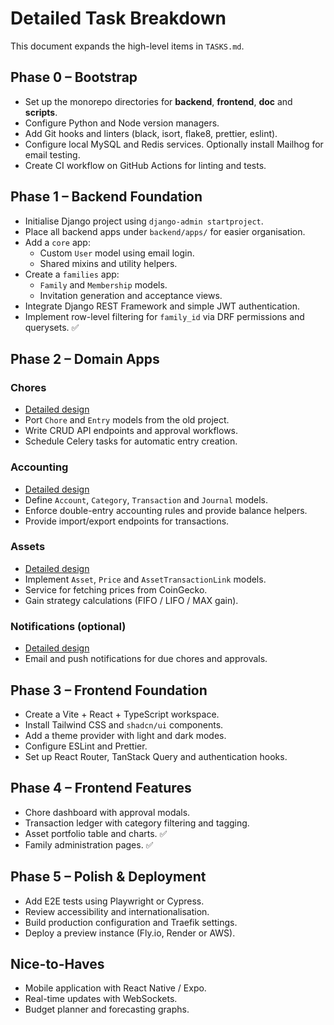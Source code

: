 # Detailed Task Breakdown

This document expands the high-level items in `TASKS.md`.

## Phase 0 – Bootstrap
- Set up the monorepo directories for **backend**, **frontend**, **doc** and **scripts**.
- Configure Python and Node version managers.
- Add Git hooks and linters (black, isort, flake8, prettier, eslint).
- Configure local MySQL and Redis services. Optionally install Mailhog for email testing.
- Create CI workflow on GitHub Actions for linting and tests.

## Phase 1 – Backend Foundation
- Initialise Django project using `django-admin startproject`.
- Place all backend apps under `backend/apps/` for easier organisation.
- Add a `core` app:
  - Custom `User` model using email login.
  - Shared mixins and utility helpers.
- Create a `families` app:
  - `Family` and `Membership` models.
  - Invitation generation and acceptance views.
- Integrate Django REST Framework and simple JWT authentication.
- Implement row-level filtering for `family_id` via DRF permissions and querysets. ✅

## Phase 2 – Domain Apps
### Chores
- [Detailed design](chores.md)
- Port `Chore` and `Entry` models from the old project.
- Write CRUD API endpoints and approval workflows.
- Schedule Celery tasks for automatic entry creation.

### Accounting
- [Detailed design](accounting.md)
- Define `Account`, `Category`, `Transaction` and `Journal` models.
- Enforce double-entry accounting rules and provide balance helpers.
- Provide import/export endpoints for transactions.

### Assets
- [Detailed design](assets.md)
- Implement `Asset`, `Price` and `AssetTransactionLink` models.
- Service for fetching prices from CoinGecko.
- Gain strategy calculations (FIFO / LIFO / MAX gain).

### Notifications (optional)
- [Detailed design](notifications.md)
- Email and push notifications for due chores and approvals.

## Phase 3 – Frontend Foundation
- Create a Vite + React + TypeScript workspace.
- Install Tailwind CSS and `shadcn/ui` components.
- Add a theme provider with light and dark modes.
- Configure ESLint and Prettier.
- Set up React Router, TanStack Query and authentication hooks.

## Phase 4 – Frontend Features
- Chore dashboard with approval modals.
- Transaction ledger with category filtering and tagging.
- Asset portfolio table and charts. ✅
- Family administration pages. ✅

## Phase 5 – Polish & Deployment
- Add E2E tests using Playwright or Cypress.
- Review accessibility and internationalisation.
- Build production configuration and Traefik settings.
- Deploy a preview instance (Fly.io, Render or AWS).

## Nice-to-Haves
- Mobile application with React Native / Expo.
- Real-time updates with WebSockets.
- Budget planner and forecasting graphs.
